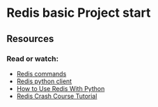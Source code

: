 # Redis basic Project start

## Resources
### Read or watch:

- [Redis commands](https://intranet.aluswe.com/rltoken/KsMBE60UQRWErdK1mQ3ozg)
- [Redis python client](https://intranet.aluswe.com/rltoken/yqIvla14uyQ2pBRk2i-tBQ)
- [How to Use Redis With Python](https://intranet.aluswe.com/rltoken/NxpS4PTyCpDK29oLyCBwHQ)
- [Redis Crash Course Tutorial](https://intranet.aluswe.com/rltoken/vk2Wan5dEYyoGNwCIvoFaQ)
